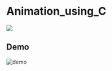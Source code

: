 # Animation_using_C
<img src="https://media.giphy.com/media/MS0az8du4jir6/giphy.gif">


## Demo

![demo](https://user-images.githubusercontent.com/53649201/95579335-1113b680-0a53-11eb-8780-9881e0d6c7a0.gif)




